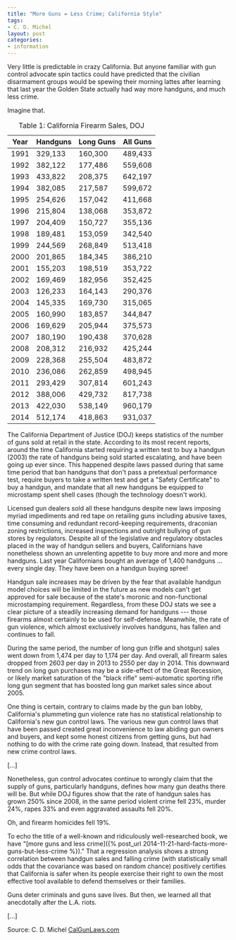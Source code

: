 ```yaml
---
title: "More Guns = Less Crime; California Style"
tags:
- C. D. Michel
layout: post
categories:
- information
---
```


Very little is predictable in crazy California. But anyone familiar with gun control advocate spin tactics could have predicted that the civilian disarmament groups would be spewing their morning lattes after learning that last year the Golden State actually had way more handguns, and much less crime.

Imagine that.

<table>
<caption>
Table 1: California Firearm Sales, DOJ
</caption>
<thead>
<tr>
<th>Year </th> <th>Handguns </th> <th>Long Guns </th> <th>All Guns </th>
</tr>
</thead>
<tbody>
<tr>
<td>1991 </td> <td>329,133 </td> <td>160,300 </td> <td>489,433 </td>
</tr>
<tr>
<td>1992 </td> <td>382,122 </td> <td>177,486 </td> <td>559,608 </td>
</tr>
<tr>
<td>1993 </td> <td>433,822 </td> <td>208,375 </td> <td>642,197 </td>
</tr>
<tr>
<td>1994 </td> <td>382,085 </td> <td>217,587 </td> <td>599,672 </td>
</tr>
<tr>
<td>1995 </td> <td>254,626 </td> <td>157,042 </td> <td>411,668 </td>
</tr>
<tr>
<td>1996 </td> <td>215,804 </td> <td>138,068 </td> <td>353,872 </td>
</tr>
<tr>
<td>1997 </td> <td>204,409 </td> <td>150,727 </td> <td>355,136 </td>
</tr>
<tr>
<td>1998 </td> <td>189,481 </td> <td>153,059 </td> <td>342,540 </td>
</tr>
<tr>
<td>1999 </td> <td>244,569 </td> <td>268,849 </td> <td>513,418 </td>
</tr>
<tr>
<td>2000 </td> <td>201,865 </td> <td>184,345 </td> <td>386,210 </td>
</tr>
<tr>
<td>2001 </td> <td>155,203 </td> <td>198,519 </td> <td>353,722 </td>
</tr>
<tr>
<td>2002 </td> <td>169,469 </td> <td>182,956 </td> <td>352,425 </td>
</tr>
<tr>
<td>2003 </td> <td>126,233 </td> <td>164,143 </td> <td>290,376 </td>
</tr>
<tr>
<td>2004 </td> <td>145,335 </td> <td>169,730 </td> <td>315,065 </td>
</tr>
<tr>
<td>2005 </td> <td>160,990 </td> <td>183,857 </td> <td>344,847 </td>
</tr>
<tr>
<td>2006 </td> <td>169,629 </td> <td>205,944 </td> <td>375,573 </td>
</tr>
<tr>
<td>2007 </td> <td>180,190 </td> <td>190,438 </td> <td>370,628 </td>
</tr>
<tr>
<td>2008 </td> <td>208,312 </td> <td>216,932 </td> <td>425,244 </td>
</tr>
<tr>
<td>2009 </td> <td>228,368 </td> <td>255,504 </td> <td>483,872 </td>
</tr>
<tr>
<td>2010 </td> <td>236,086 </td> <td>262,859 </td> <td>498,945 </td>
</tr>
<tr>
<td>2011 </td> <td>293,429 </td> <td>307,814 </td> <td>601,243 </td>
</tr>
<tr>
<td>2012 </td> <td>388,006 </td> <td>429,732 </td> <td>817,738 </td>
</tr>
<tr>
<td>2013 </td> <td>422,030 </td> <td>538,149 </td> <td>960,179 </td>
</tr>
<tr>
<td>2014 </td> <td>512,174 </td> <td>418,863 </td> <td>931,037 </td>
</tr>
</tbody>
</table>


The California Department of Justice (DOJ) keeps statistics of the number of guns sold at retail in the state. According to its most recent reports, around the time California started requiring a written test to buy a handgun (2003) the rate of handguns being sold started escalating, and have been going up ever since. This happened despite laws passed during that same time period that ban handguns that don't pass a pretextual performance test, require buyers to take a written test and get a "Safety Certificate" to buy a handgun, and mandate that all new handguns be equipped to microstamp spent shell cases (though the technology doesn't work).

Licensed gun dealers sold all these handguns despite new laws imposing myriad impediments and red tape on retailing guns including abusive taxes, time consuming and redundant record-keeping requirements, draconian zoning restrictions, increased inspections and outright bullying of gun stores by regulators. Despite all of the legislative and regulatory obstacles placed in the way of handgun sellers and buyers, Californians have nonetheless shown an unrelenting appetite to buy more and more and more handguns. Last year Californians bought an average of 1,400 handguns ... every single day. They have been on a handgun buying spree!

Handgun sale increases may be driven by the fear that available handgun model choices will be limited in the future as new models can't get approved for sale because of the state's moronic and non-functional microstamping requirement. Regardless, from these DOJ stats we see a clear picture of a steadily increasing demand for handguns --- those firearms almost certainly to be used for self-defense. Meanwhile, the rate of gun violence, which almost exclusively involves handguns, has fallen and continues to fall.

During the same period, the number of long gun (rifle and shotgun) sales went down from 1,474 per day to 1,174 per day. And overall, all firearm sales dropped from 2603 per day in 2013 to 2550 per day in 2014. This downward trend on long gun purchases may be a side-effect of the Great Recession, or likely market saturation of the "black rifle" semi-automatic sporting rifle long gun segment that has boosted long gun market sales since about 2005.

One thing is certain, contrary to claims made by the gun ban lobby, California's plummeting gun violence rate has no statistical relationship to California's new gun control laws. The various new gun control laws that have been passed created great inconvenience to law abiding gun owners and buyers, and kept some honest citizens from getting guns, but had nothing to do with the crime rate going down. Instead, that resulted from new crime control laws.

[...]

Nonetheless, gun control advocates continue to wrongly claim that the supply of guns, particularly handguns, defines how many gun deaths there will be. But while DOJ figures show that the rate of handgun sales has grown 250% since 2008, in the same period violent crime fell 23%, murder 24%, rapes 33% and even aggravated assaults fell 20%.

Oh, and firearm homicides fell 19%.

To echo the title of a well-known and ridiculously well-researched book, we have "[more guns and less crime]({% post_url 2014-11-21-hard-facts-more-guns-but-less-crime %})." That a regression analysis shows a strong correlation between handgun sales and falling crime (with statistically small odds that the covariance was based on random chance) positively certifies that California is safer when its people exercise their right to own the most effective tool available to defend themselves or their families.

Guns deter criminals and guns save lives. But then, we learned all that anecdotally after the L.A. riots.

[...]

Source: C. D. Michel
[CalGunLaws.com](https://www.calgunlaws.com/more-guns-less-crime-california-style/)
